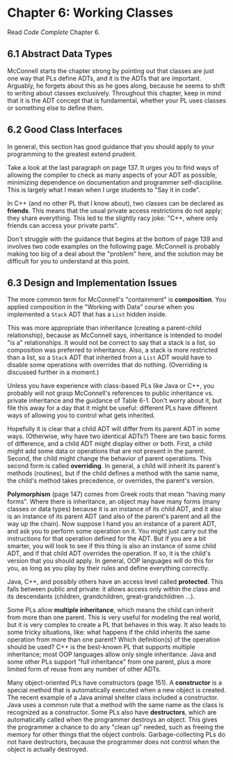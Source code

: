 # Chapter 6: Working Classes

Read *Code Complete* Chapter 6.

## 6.1 Abstract Data Types

McConnell starts the chapter strong by pointing out that classes are just one way that PLs define ADTs, and it is the ADTs that are important. Arguably, he forgets about this as he goes along, because he seems to shift to writing about classes exclusively. Throughout this chapter, keep in mind that it is the ADT concept that is fundamental, whether your PL uses classes or something else to define them.

## 6.2 Good Class Interfaces

In general, this section has good guidance that you should apply to your programming to the greatest extend prudent.

Take a look at the last paragraph on page 137. It urges you to find ways of allowing the compiler to check as many aspects of your ADT as possible, minimizing dependence on documentation and programmer self-discipline. This is largely what I mean when I urge students to "Say it in code".

In C++ (and no other PL that I know about), two classes can be declared as **friends**. This means that the usual private access restrictions do not apply; they share everything. This led to the slightly racy joke: "C++, where only friends can access your private parts".

Don't struggle with the guidance that begins at the bottom of page 139 and involves two code examples on the following page. McConnell is probably making too big of a deal about the "problem" here, and the solution may be difficult for you to understand at this point.

## 6.3 Design and Implementation Issues

The more common term for McConnell's "containment" is **composition**. You applied composition in the "Working with Data" course when you implemented a `Stack` ADT that has a `List` hidden inside.

This was more appropriate than inheritance (creating a parent-child relationship), because as McConnell says, inheritance is intended to model "is a" relationships. It would not be correct to say that a stack is a list, so composition was preferred to inheritance. Also, a stack is more restricted than a list, so a `Stack` ADT that inherited from a `List` ADT would have to disable some  operations with overrides that do nothing. (Overriding is discussed further in a moment.)

Unless you have experience with class-based PLs like Java or C++, you probably will not grasp McConnell's references to public inheritance vs. private inheritance and the guidance of Table 6-1. Don't worry about it, but file this away for a day that it might be useful: different PLs have different ways of allowing you to control what gets inherited.

Hopefully it is clear that a child ADT will differ from its parent ADT in some ways. (Otherwise, why have two identical ADTs?) There are two basic forms of difference, and a child ADT might display either or both. First, a child might add some data or operations that are not present in the parent. Second, the child might change the behavior of parent operations. This second form is called **overriding**. In general, a child will inherit its parent's methods (routines), but if the child defines a method with the same name, the child's method takes precedence, or overrides, the parent's version. 

**Polymorphism** (page 147) comes from Greek roots that mean "having many forms". Where there is inheritance, an object may have many forms (many classes or data types) because it is an instance of its child ADT, and it also is an instance of its parent ADT (and also of the parent's parent and all the way up the chain). Now suppose I hand you an instance of a parent ADT, and ask you to perform some operation on it. You might just carry out the instructions for that operation defined for the ADT. But if you are a bit smarter, you will look to see if this thing is also an instance of some child ADT, and if that child ADT overrides the operation. If so, it is the child's version that you should apply. In general, OOP languages will do this for you, as long as you play by their rules and define everything correctly.

Java, C++, and possibly others have an access level called **protected**. This falls between public and private: it allows access only within the class and its descendants (children, grandchildren, great-grandchildren ...).

Some PLs allow **multiple inheritance**, which means the child can inherit from more than one parent. This is very useful for modeling the real world, but it is very complex to create a PL that behaves in this way. It also leads to some tricky situations, like: what happens if the child inherits the same operation from more than one parent? Which definition(s) of the operation should be used? C++ is the best-known PL that supports multiple inheritance; most OOP languages allow only single inheritance. Java and some other PLs support "full inheritance" from one parent, plus a more limited form of reuse from any number of other ADTs.

Many object-oriented PLs have constructors (page 151). A **constructor** is a special method that is automatically executed when a new object is created. The recent example of a Java animal shelter class included a constructor. Java uses a common rule that a method with the same name as the class is recognized as a constructor. Some PLs also have **destructors**, which are automatically called when the programmer destroys an object. This gives the programmer a chance to do any "clean up" needed, such as freeing the memory for other things that the object controls. Garbage-collecting PLs do not have destructors, because the programmer does not control when the object is actually destroyed.